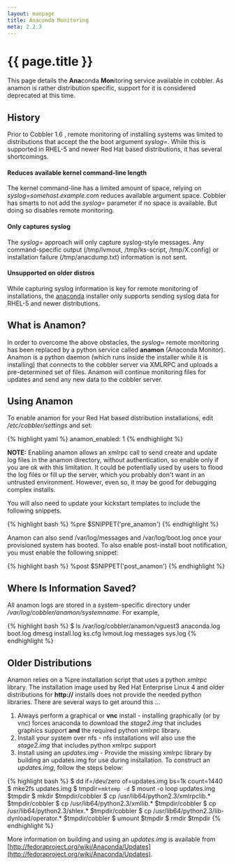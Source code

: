 ```yaml
---
layout: manpage
title: Anaconda Monitoring
meta: 2.2.3
---
```


# {{ page.title }}

This page details the **Ana**conda **Mon**itoring service available in cobbler.  As anamon is rather distribution specific, support for it is considered deprecated at this time.

## History

Prior to Cobbler 1.6 , remote monitoring of installing systems was
limited to distributions that accept the the boot argument
*syslog=*. While this is supported in RHEL-5 and newer Red Hat
based distributions, it has several shortcomings.

#### Reduces available kernel command-line length

The kernel command-line has a limited amount of space, relying on *syslog=somehost.example.com* reduces available argument space. Cobbler has smarts to not add the *syslog=* parameter if no space is available. But doing so disables remote monitoring.

#### Only captures syslog

The *syslog=* approach will only capture syslog-style messages. Any command-specific output (/tmp/lvmout, /tmp/ks-script, /tmp/X.config) or installation failure (/tmp/anacdump.txt) information is not sent.

#### Unsupported on older distros

While capturing syslog information is key for remote monitoring of installations, the [anaconda](http://fedoraproject.org/wiki/Anaconda) installer only supports sending syslog data for RHEL-5 and newer distributions.

## What is Anamon?

In order to overcome the above obstacles, the *syslog=* remote monitoring has been replaced by a python service called **anamon** (Anaconda Monitor). Anamon is a python daemon (which runs inside the installer while it is installing) that connects to the cobbler server via XMLRPC and uploads a pre-determined set of files. Anamon will continue monitoring files for updates and send any new data to the cobbler server.

## Using Anamon

To enable anamon for your Red Hat based distribution installations, edit */etc/cobbler/settings* and set:

{% highlight yaml %}
anamon_enabled: 1
{% endhighlight %}

**NOTE:** Enabling anamon allows an xmlrpc call to send create and update log files in the anamon directory, without authentication, so enable only if you are ok with this limitation. It could be potentially used by users to flood the log files or fill up the server, which you probably don't want in an untrusted environment.  However, even so, it may be good for debugging complex installs.

You will also need to update your kickstart templates to include the following snippets.

{% highlight bash %}
%pre
$SNIPPET('pre_anamon')
{% endhighlight %}

Anamon can also send /var/log/messages and /var/log/boot.log once your provisioned system has booted. To also enable post-install boot notification, you must enable the following snippet:

{% highlight bash %}
%post
$SNIPPET('post_anamon')
{% endhighlight %}

## Where Is Information Saved?

All anamon logs are stored in a system-specific directory under */var/log/cobbler/anamon/systemname*. For example,

{% highlight bash %}
$ ls /var/log/cobbler/anamon/vguest3
anaconda.log  boot.log  dmesg  install.log  ks.cfg  lvmout.log  messages  sys.log
{% endhighlight %}

## Older Distributions

Anamon relies on a %pre installation script that uses a python *xmlrpc* library. The installation image used by Red Hat Enterprise Linux 4 and older distributions for **http://** installs does not provide the needed python libraries. There are several ways to get around this ...

1.  Always perform a graphical or **vnc** install - installing graphically (or by vnc) forces anaconda to download the *stage2.img* that includes graphics support **and** the required python xmlrpc library.
2.  Install your system over nfs - nfs installations will also use the *stage2.img* that includes python xmlrpc support
3.  Install using an *updates.img* - Provide the missing xmlrpc library by building an updates.img for use during installation. To construct an *updates.img*, follow the steps below:

{% highlight bash %}
$ dd if=/dev/zero of=updates.img bs=1k count=1440
$ mke2fs updates.img
$ tmpdir=`mktemp -d`
$ mount -o loop updates.img $tmpdir
$ mkdir $tmpdir/cobbler
$ cp /usr/lib64/python2.3/xmlrpclib.* $tmpdir/cobbler
$ cp /usr/lib64/python2.3/xmllib.* $tmpdir/cobbler
$ cp /usr/lib64/python2.3/shlex.* $tmpdir/cobbler
$ cp /usr/lib64/python2.3/lib-dynload/operator.* $tmpdir/cobbler
$ umount $tmpdir
$ rmdir $tmpdir
{% endhighlight %}

More information on building and using an *updates.img* is available from [http://fedoraproject.org/wiki/Anaconda/Updates](http://fedoraproject.org/wiki/Anaconda/Updates).
